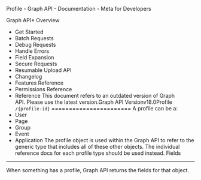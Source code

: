 Profile - Graph API - Documentation - Meta for Developers

Graph API* Overview
* Get Started
* Batch Requests
* Debug Requests
* Handle Errors
* Field Expansion
* Secure Requests
* Resumable Upload API
* Changelog
* Features Reference
* Permissions Reference
* Reference
This document refers to an outdated version of Graph API. Please use the latest version.Graph API Versionv18.0Profile `/{profile-id}`
=======================
A profile can be a:
* User
* Page
* Group
* Event
* Application
The profile object is used within the Graph API to refer to the generic type that includes all of these other objects.
The individual reference docs for each profile type should be used instead.
Fields
------
When something has a profile, Graph API returns the fields for that object.